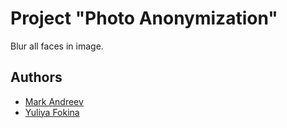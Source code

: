 # Project "Photo Anonymization"

Blur all faces in image.

## Authors

- [Mark Andreev](https://github.com/mrk-andreev)
- [Yuliya Fokina](https://github.com/foookinaaa)

